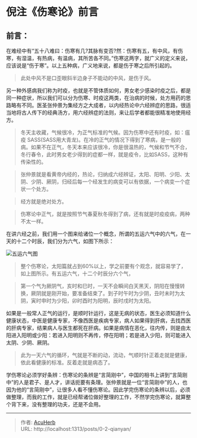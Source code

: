 # 倪注《伤寒论》前言


<!--more-->

## 前言：

在难经中有“五十八难曰：伤寒有几?其脉有变否?然：伤寒有五，有中风，有伤寒，有湿温，有热病，有温病，其所苦各不同。”伤寒这两字，就广义的定义来说，应该说是“伤于寒”。以上五种病，广义地来说，都是伤于寒之后所引起的。

> 此处中风不是口歪眼斜半边身子不能动的中风，是伤于风。

另一种外感病我们称为时疫，也就是不管体质如何，男女老少感染时疫之后，都是同一种症状，所以我们可以分为伤寒、时疫这两类，在治病的时候，处方用药的思路略有不同。医圣张仲景为集经方之大成者，以内经热论中六经辨症的思路，很适当地将古人传下的经典汤方，用六经辨症的法则，来让后学者都能很精准地使用经方。

> 冬天主收藏，气候很冷，为正气标准的气候。因为伤寒中还有时疫，如：瘟疫 SASS(SASS用大青龙)。在冷的正气的情况下得到了寒病，是一般的病。如果不在正气，冬天本来应该很冷，你是很温热的，气候和节气不合，冬行春令，此时男女老少得到的症都一样，就是疫令，比如SASS，这种有传染性的。

> 张仲景就是看黄帝内经的，热论，归纳成六经辨证，太阳、阳明、少阳、太阴、少阴、厥阴，归经后每一个经发生的病变可以有依据，一个病变一个症状一个处方。

> 经方就是绝对处方。

> 伤寒论中正气，就是按照节气春夏秋冬得到了病，还有就是时疫疫病，两种不太一样。

在讲六经之前，我们用一个图来给诸位一个概念，所谓的五运六气中的六气，在一天的十二个时辰，我们分为六气，如图下所示：

![五运六气图](http://img.xingtan.one/i/2025/06/03/683ecc5473352.webp)

> 整个伤寒论，太阳篇就占到60%以上，学之前要有个观念，就容易学了，如上图所示。有五运六气，十二个时辰分六个气，

> 第一个气为厥阴气，亥时和巳时，一天不会瞬间白天黑天，阴阳在慢慢转换，厥阴就是刚开始，要准备结束了。到子时午时为少阴，丑时未时为太阴，寅时申时为少阳，卯时酉时为阳明，辰时戌时为太阳。

如果是一般常人正气的运行，是顺时针运行，这是无病的状态，医生必须知道什么健康状态，中医是健康专家，不像西医是疾病专家，病人如果得到肝病，去找西医的肝病专家，结果病人与医生都死在肝病。如果是病情在恶化，往内传，则是由太阳进入阳明或少阳：若进入阳明则不再传，停在阳明；若是进入少阳，则可能进入太阴、少阴、厥阴。

> 此为一天六气的循环，气就是不断的动，流动，气顺时针正着走就是健康，依此看健康的标准。反着走就是病态了。

学伤寒论必须学好条辨：伤寒论的条辨是“言简刚中”，中国的相书上讲到“言简刚中”的人是君子、是人才，讲话扼要有条理。张仲景就是一位“言简刚中”的人，也因为他的“言简刚中”，让很多人看不懂伤寒论。因此学完伤寒论的条辨以后，必须做整理，而我的工作，就是已经帮诸位做好整理的工作，不然学完伤寒论，就算整个背下来，没有整理的功夫，还是不会用。


---

> 作者: [AcuHerb](https://acuherb.xyz)  
> URL: http://localhost:1313/posts/0-2-qianyan/  

